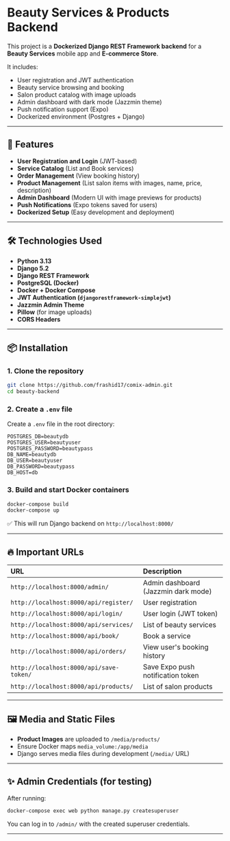
# Beauty Services & Products Backend

This project is a **Dockerized Django REST Framework backend** for a **Beauty Services** mobile app and **E-commerce Store**.

It includes:
- User registration and JWT authentication
- Beauty service browsing and booking
- Salon product catalog with image uploads
- Admin dashboard with dark mode (Jazzmin theme)
- Push notification support (Expo)
- Dockerized environment (Postgres + Django)

---

## 🚀 Features

- **User Registration and Login** (JWT-based)
- **Service Catalog** (List and Book services)
- **Order Management** (View booking history)
- **Product Management** (List salon items with images, name, price, description)
- **Admin Dashboard** (Modern UI with image previews for products)
- **Push Notifications** (Expo tokens saved for users)
- **Dockerized Setup** (Easy development and deployment)

---

## 🛠 Technologies Used

- **Python 3.13**
- **Django 5.2**
- **Django REST Framework**
- **PostgreSQL (Docker)**
- **Docker + Docker Compose**
- **JWT Authentication (`djangorestframework-simplejwt`)**
- **Jazzmin Admin Theme**
- **Pillow** (for image uploads)
- **CORS Headers**

---

## 📦 Installation

### 1. Clone the repository

```bash
git clone https://github.com/frashid17/comix-admin.git
cd beauty-backend
```

### 2. Create a `.env` file

Create a `.env` file in the root directory:

```dotenv
POSTGRES_DB=beautydb
POSTGRES_USER=beautyuser
POSTGRES_PASSWORD=beautypass
DB_NAME=beautydb
DB_USER=beautyuser
DB_PASSWORD=beautypass
DB_HOST=db
```

### 3. Build and start Docker containers

```bash
docker-compose build
docker-compose up
```

✅ This will run Django backend on `http://localhost:8000/`

---

## 🔥 Important URLs

| URL | Description |
|:----|:------------|
| `http://localhost:8000/admin/` | Admin dashboard (Jazzmin dark mode) |
| `http://localhost:8000/api/register/` | User registration |
| `http://localhost:8000/api/login/` | User login (JWT token) |
| `http://localhost:8000/api/services/` | List of beauty services |
| `http://localhost:8000/api/book/` | Book a service |
| `http://localhost:8000/api/orders/` | View user's booking history |
| `http://localhost:8000/api/save-token/` | Save Expo push notification token |
| `http://localhost:8000/api/products/` | List of salon products |

---

## 🖼️ Media and Static Files

- **Product Images** are uploaded to `/media/products/`
- Ensure Docker maps `media_volume:/app/media`
- Django serves media files during development (`/media/` URL)

---

## ✨ Admin Credentials (for testing)

After running:

```bash
docker-compose exec web python manage.py createsuperuser
```

You can log in to `/admin/` with the created superuser credentials.

---

